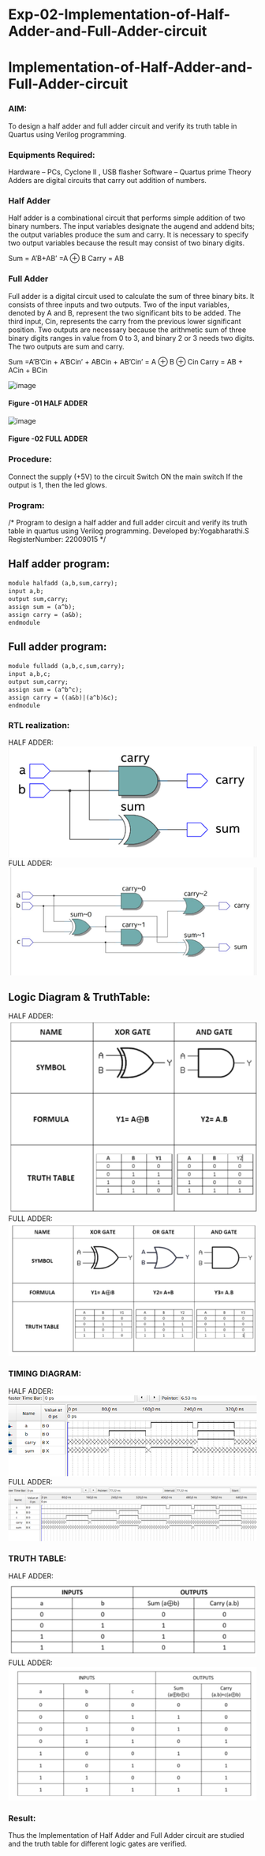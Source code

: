 # Exp-02-Implementation-of-Half-Adder-and-Full-Adder-circuit

# Implementation-of-Half-Adder-and-Full-Adder-circuit
### AIM:
To design a half adder and full adder circuit and verify its truth table in Quartus using Verilog programming.

### Equipments Required:
Hardware – PCs, Cyclone II , USB flasher
Software – Quartus prime
Theory
Adders are digital circuits that carry out addition of numbers.

### Half Adder
Half adder is a combinational circuit that performs simple addition of two binary numbers. The input variables designate the augend and addend bits; the output variables produce the sum and carry. It is necessary to specify two output variables because the result may consist of two binary digits.

Sum = A’B+AB’ =A ⊕ B Carry = AB

### Full Adder
Full adder is a digital circuit used to calculate the sum of three binary bits. It consists of three inputs and two outputs. Two of the input variables, denoted by A and B, represent the two significant bits to be added. The third input, Cin, represents the carry from the previous lower significant position. Two outputs are necessary because the arithmetic sum of three binary digits ranges in value from 0 to 3, and binary 2 or 3 needs two digits. The two outputs are sum and carry.

Sum =A’B’Cin + A’BCin’ + ABCin + AB’Cin’ = A ⊕ B ⊕ Cin Carry = AB + ACin + BCin

 ![image](https://user-images.githubusercontent.com/36288975/163552156-a13e5a56-c638-4110-97d9-8896907c8d25.png)

#### Figure -01 HALF ADDER 


![image](https://user-images.githubusercontent.com/36288975/163552057-b3547877-6d07-45b4-b7e0-bcfebfad9e1d.png)

#### Figure -02 FULL ADDER 

### Procedure:

Connect the supply (+5V) to the circuit
Switch ON the main switch
If the output is 1, then the led glows.
### Program:
/*
Program to design a half adder and full adder circuit and verify its truth table in quartus using Verilog programming.
Developed by:Yogabharathi.S
RegisterNumber:  22009015
*/
## Half adder program:
```
module halfadd (a,b,sum,carry);
input a,b;
output sum,carry;
assign sum = (a^b);
assign carry = (a&b);
endmodule
```
## Full adder program:
```
module fulladd (a,b,c,sum,carry);
input a,b,c;
output sum,carry;
assign sum = (a^b^c);
assign carry = ((a&b)|(a^b)&c);
endmodule
```
### RTL realization:
HALF ADDER:
![](halfadd.png)
FULL ADDER:
![](fulladd.png)

## Logic Diagram & TruthTable:
HALF ADDER:
![](halfaddertt.png.png)
FULL ADDER:
![](fulladdertt.png.png)

### TIMING DIAGRAM:
HALF ADDER:
![](halfaddtiming.png)
FULL ADDER:
![](fulladdtiming.png)

### TRUTH TABLE:
HALF ADDER:
![](halfaddtt.png.png)
FULL ADDER:
![](fulladdtt.png.png)

### Result:
Thus the Implementation of Half Adder and Full Adder circuit are studied and the truth table for different logic gates are verified.